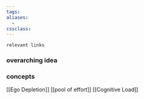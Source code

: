 ```yaml
---
tags: 
aliases: 
  - 
cssclass: 
---
```

`relevant links`

### overarching idea

### concepts
[[Ego Depletion]] [[pool of effort]] [[Cognitive Load]]